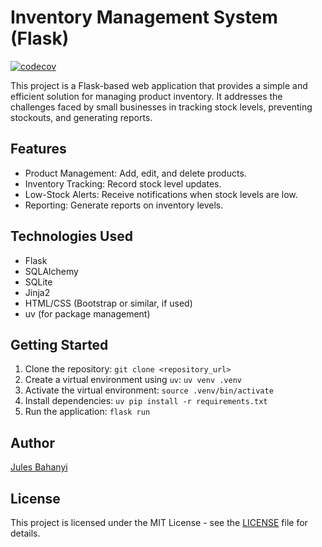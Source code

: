 # Inventory Management System (Flask)

[![codecov](https://codecov.io/gh/USERNAME/REPO-NAME/branch/main/graph/badge.svg)](https://codecov.io/gh/USERNAME/REPO-NAME)

This project is a Flask-based web application that provides a simple and efficient solution for managing product inventory. It addresses the challenges faced by small businesses in tracking stock levels, preventing stockouts, and generating reports.

## Features

* Product Management: Add, edit, and delete products.
* Inventory Tracking: Record stock level updates.
* Low-Stock Alerts: Receive notifications when stock levels are low.
* Reporting: Generate reports on inventory levels.

## Technologies Used

* Flask
* SQLAlchemy
* SQLite
* Jinja2
* HTML/CSS (Bootstrap or similar, if used)
* uv (for package management)

## Getting Started

1. Clone the repository: `git clone <repository_url>`
2. Create a virtual environment using `uv`: `uv venv .venv`
3. Activate the virtual environment: `source .venv/bin/activate`
4. Install dependencies: `uv pip install -r requirements.txt`
5. Run the application: `flask run`

## Author

[Jules Bahanyi](https://github.com/jujubear24)

## License

This project is licensed under the MIT License - see the [LICENSE](LICENSE) file for details.
